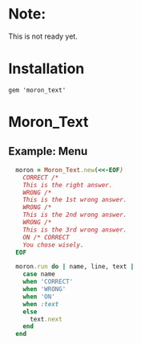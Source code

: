 
# Note:

This is not ready yet.

# Installation

    gem 'moron_text'

# Moron\_Text

## Example: Menu

```ruby
  moron = Moron_Text.new(<<-EOF)
    CORRECT /*
    This is the right answer.
    WRONG /*
    This is the 1st wrong answer.
    WRONG /*
    This is the 2nd wrong answer.
    WRONG /*
    This is the 3rd wrong answer.
    ON /* CORRECT
    You chose wisely.
  EOF

  moron.run do | name, line, text |
    case name
    when 'CORRECT'
    when 'WRONG'
    when 'ON'
    when :text
    else
      text.next
    end
  end
```

